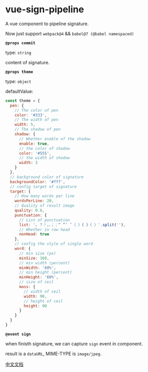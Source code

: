 # vue-sign-pipeline
A vue component to pipeline signature.

Now just support `webpack@4` && `babel@7 (@babel namespaced)`

**`@props commit`**

type: `string`

content of signature.

**`@props theme`**

type: `object`

defaultValue:
```javascript
const theme = {
  pen: {
    // The color of pen
    color: '#333',
    // The width of pen
    width: 5,
    // The shadow of pen
    shadow: {
      // Whether enable of the shadow
      enable: true,
      // the color of shadow
      color: '#555',
      // the width of shadow
      width: 3
    }
  },
  // background color of signature
  backgroundColor: '#fff',
  // config target of signature
  target: {
    // How many words per line
    wordsPerLine: 20,
    // Quality of result image
    quality: 0.6,
    punctuation: {
      // List of punctuation
      list: '。？！，、；：“ ”‘ ’（ ）《 》〈 〉'.split(''),
      // Whether in row head
      nonHead: true
    },
    // config the style of single word
    word: {
      // min size (px)
      minSize: 160,
      // min width (percent)
      minWidth: '60%',
      // min height (percent)
      minHeight: '60%',
      // size of ceil
      mass: {
        // width of ceil
        width: 90,
        // height of ceil
        height: 90
      }
    }
  }
}
```

**`@event sign`**

when finisth signature, we can capture `sign` event in component.

result is a `dataURL`, MIME-TYPE is `image/jpeg`.

[中文文档](./README-zh.md)
